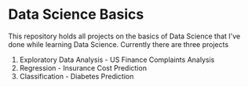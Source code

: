 # Data Science Basics

This repository holds all projects on the basics of Data Science that I've done while learning Data Science. Currently there are three projects
1. Exploratory Data Analysis - US Finance Complaints Analysis 
2. Regression - Insurance Cost Prediction 
3. Classification - Diabetes Prediction 
